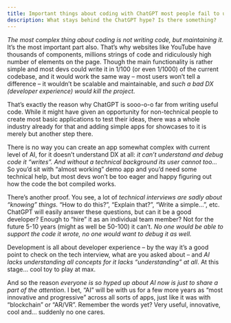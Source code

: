 ```yaml
---
title: Important things about coding with ChatGPT most people fail to understand.
description: What stays behind the ChatGPT hype? Is there something?
---
```


_The most complex thing about coding is not writing code, but maintaining it._ It’s the most important part also. That’s why websites like YouTube have thousands of components, millions strings of code and ridiculously high number of elements on the page. Though the main functionality is rather simple and most devs could write it in 1/100 (or even 1/1000) of the current codebase, and it would work the same way – most users won’t tell a difference – it wouldn’t be scalable and maintainable, and _such a bad DX (developer experience) would kill the project_.

That’s exactly the reason why ChatGPT is sooo-o-o far from writing useful code. While it might have given an opportunity for non-technical people to create most basic applications to test their ideas, there was a whole industry already for that and adding simple apps for showcases to it is merely but another step there.

There is no way you can create an app somewhat complex with current level of AI, for it doesn’t understand DX at all: _it can’t understand and debug code it “writes”. And without a technical background its user cannot too…_ So you’d sit with “almost working” demo app and you’d need some technical help, but most devs won’t be too eager and happy figuring out how the code the bot compiled works.

There’s another proof. You see, a lot of _technical interviews are sadly about “knowing” things._ “How to do this?”, “Explain that?”, “Write a simple...”, etc. ChatGPT will easily answer these questions, but can it be a good developer? Enough to “hire” it as an individual team member? Not for the future 5-10 years (might as well be 50-100) it can’t. _No one would be able to support the code it wrote, no one would want to debug it as well._

Development is all about developer experience – by the way it’s a good point to check on the tech interview, what are you asked about – and _AI lacks understanding all concepts for it lacks “understanding” at all_. At this stage... cool toy to play at max.

And so the reason _everyone is so hyped up about AI now is just to share a part of the attention_. I bet, “AI” will be with us for a few more years as “most innovative and progressive” across all sorts of apps, just like it was with “blockchain” or “AR/VR”. Remember the words yet? Very useful, innovative, cool and... suddenly no one cares.